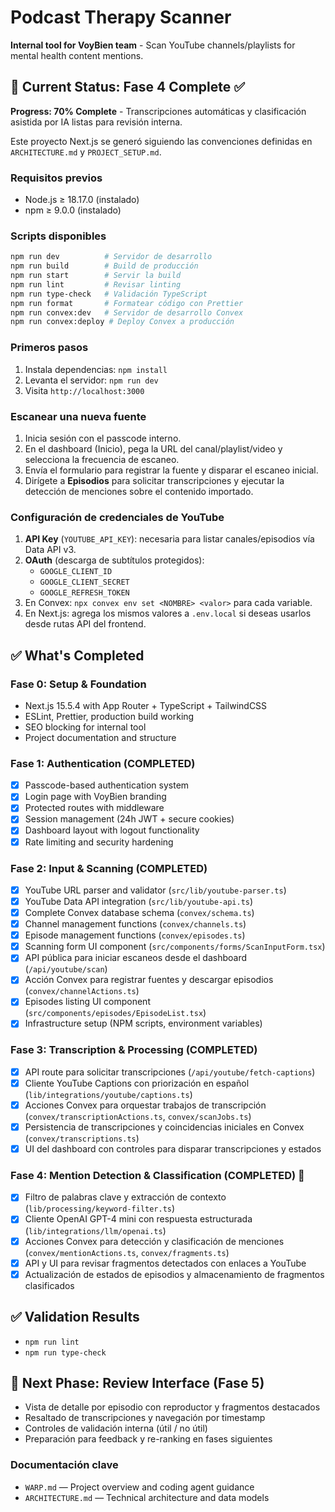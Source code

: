 # Podcast Therapy Scanner

**Internal tool for VoyBien team** - Scan YouTube channels/playlists for mental health content mentions.

## 🚀 Current Status: Fase 4 Complete ✅

**Progress: 70% Complete** - Transcripciones automáticas y clasificación asistida por IA listas para revisión interna.

Este proyecto Next.js se generó siguiendo las convenciones definidas en `ARCHITECTURE.md` y `PROJECT_SETUP.md`.

### Requisitos previos
- Node.js ≥ 18.17.0 (instalado)
- npm ≥ 9.0.0 (instalado)

### Scripts disponibles

```bash
npm run dev          # Servidor de desarrollo
npm run build        # Build de producción
npm run start        # Servir la build
npm run lint         # Revisar linting
npm run type-check   # Validación TypeScript
npm run format       # Formatear código con Prettier
npm run convex:dev   # Servidor de desarrollo Convex
npm run convex:deploy # Deploy Convex a producción
```

### Primeros pasos
1. Instala dependencias: `npm install`
2. Levanta el servidor: `npm run dev`
3. Visita `http://localhost:3000`

### Escanear una nueva fuente
1. Inicia sesión con el passcode interno.
2. En el dashboard (Inicio), pega la URL del canal/playlist/video y selecciona la frecuencia de escaneo.
3. Envía el formulario para registrar la fuente y disparar el escaneo inicial.
4. Dirígete a **Episodios** para solicitar transcripciones y ejecutar la detección de menciones sobre el contenido importado.

### Configuración de credenciales de YouTube
1. **API Key** (`YOUTUBE_API_KEY`): necesaria para listar canales/episodios vía Data API v3.
2. **OAuth** (descarga de subtítulos protegidos):
   - `GOOGLE_CLIENT_ID`
   - `GOOGLE_CLIENT_SECRET`
   - `GOOGLE_REFRESH_TOKEN`
3. En Convex: `npx convex env set <NOMBRE> <valor>` para cada variable.
4. En Next.js: agrega los mismos valores a `.env.local` si deseas usarlos desde rutas API del frontend.


## ✅ **What's Completed**

### **Fase 0: Setup & Foundation**
- Next.js 15.5.4 with App Router + TypeScript + TailwindCSS
- ESLint, Prettier, production build working
- SEO blocking for internal tool
- Project documentation and structure

### **Fase 1: Authentication (COMPLETED)** 
- [x] Passcode-based authentication system
- [x] Login page with VoyBien branding
- [x] Protected routes with middleware
- [x] Session management (24h JWT + secure cookies)
- [x] Dashboard layout with logout functionality
- [x] Rate limiting and security hardening

### **Fase 2: Input & Scanning (COMPLETED)**
- [x] YouTube URL parser and validator (`src/lib/youtube-parser.ts`)
- [x] YouTube Data API integration (`src/lib/youtube-api.ts`)
- [x] Complete Convex database schema (`convex/schema.ts`)
- [x] Channel management functions (`convex/channels.ts`)
- [x] Episode management functions (`convex/episodes.ts`)
- [x] Scanning form UI component (`src/components/forms/ScanInputForm.tsx`)
- [x] API pública para iniciar escaneos desde el dashboard (`/api/youtube/scan`)
- [x] Acción Convex para registrar fuentes y descargar episodios (`convex/channelActions.ts`)
- [x] Episodes listing UI component (`src/components/episodes/EpisodeList.tsx`)
- [x] Infrastructure setup (NPM scripts, environment variables)

### **Fase 3: Transcription & Processing (COMPLETED)**
- [x] API route para solicitar transcripciones (`/api/youtube/fetch-captions`)
- [x] Cliente YouTube Captions con priorización en español (`lib/integrations/youtube/captions.ts`)
- [x] Acciones Convex para orquestar trabajos de transcripción (`convex/transcriptionActions.ts`, `convex/scanJobs.ts`)
- [x] Persistencia de transcripciones y coincidencias iniciales en Convex (`convex/transcriptions.ts`)
- [x] UI del dashboard con controles para disparar transcripciones y estados

### **Fase 4: Mention Detection & Classification (COMPLETED)** 🎉
- [x] Filtro de palabras clave y extracción de contexto (`lib/processing/keyword-filter.ts`)
- [x] Cliente OpenAI GPT-4 mini con respuesta estructurada (`lib/integrations/llm/openai.ts`)
- [x] Acciones Convex para detección y clasificación de menciones (`convex/mentionActions.ts`, `convex/fragments.ts`)
- [x] API y UI para revisar fragmentos detectados con enlaces a YouTube
- [x] Actualización de estados de episodios y almacenamiento de fragmentos clasificados

## ✅ **Validation Results**
- `npm run lint`
- `npm run type-check`

## 🚀 **Next Phase: Review Interface (Fase 5)**
- Vista de detalle por episodio con reproductor y fragmentos destacados
- Resaltado de transcripciones y navegación por timestamp
- Controles de validación interna (útil / no útil)
- Preparación para feedback y re-ranking en fases siguientes

### Documentación clave
- `WARP.md` — Project overview and coding agent guidance
- `ARCHITECTURE.md` — Technical architecture and data models
